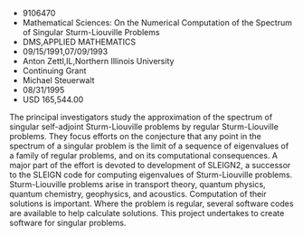 
* 9106470
* Mathematical Sciences: On the Numerical Computation of the Spectrum of Singular Sturm-Liouville Problems
* DMS,APPLIED MATHEMATICS
* 09/15/1991,07/09/1993
* Anton Zettl,IL,Northern Illinois University
* Continuing Grant
* Michael Steuerwalt
* 08/31/1995
* USD 165,544.00

The principal investigators study the approximation of the spectrum of singular
self-adjoint Sturm-Liouville problems by regular Sturm-Liouville problems. They
focus efforts on the conjecture that any point in the spectrum of a singular
problem is the limit of a sequence of eigenvalues of a family of regular
problems, and on its computational consequences. A major part of the effort is
devoted to development of SLEIGN2, a successor to the SLEIGN code for computing
eigenvalues of Sturm-Liouville problems. Sturm-Liouville problems arise in
transport theory, quantum physics, quantum chemistry, geophysics, and acoustics.
Computation of their solutions is important. Where the problem is regular,
several software codes are available to help calculate solutions. This project
undertakes to create software for singular problems.
